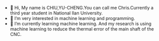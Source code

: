 - 👋 Hi, My name is CHIU,YU-CHENG.You can call me Chris.Currently a third year student in National Ilan University.
- 👀 I’m  very interested in machine learning and programming.
- 🌱 I’m currently learning machine learning. And my research is using machine learning to reduce the thermal error of the main shaft of the CNC.


<!---
cz0824chris/cz0824chris is a ✨ special ✨ repository because its `README.md` (this file) appears on your GitHub profile.
You can click the Preview link to take a look at your changes.
--->
